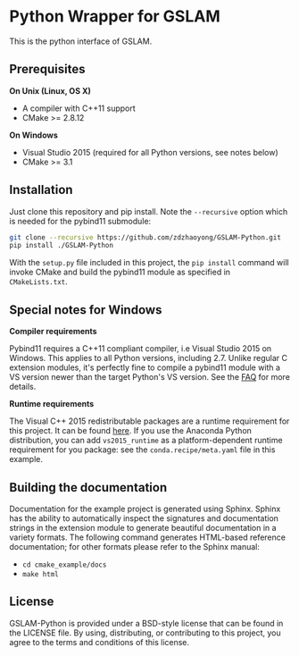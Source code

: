 # Python Wrapper for GSLAM

This is the python interface of GSLAM.


## Prerequisites

**On Unix (Linux, OS X)**

* A compiler with C++11 support
* CMake >= 2.8.12

**On Windows**

* Visual Studio 2015 (required for all Python versions, see notes below)
* CMake >= 3.1


## Installation

Just clone this repository and pip install. Note the `--recursive` option which is
needed for the pybind11 submodule:

```bash
git clone --recursive https://github.com/zdzhaoyong/GSLAM-Python.git
pip install ./GSLAM-Python
```

With the `setup.py` file included in this project, the `pip install` command will
invoke CMake and build the pybind11 module as specified in `CMakeLists.txt`.


## Special notes for Windows

**Compiler requirements**

Pybind11 requires a C++11 compliant compiler, i.e Visual Studio 2015 on Windows.
This applies to all Python versions, including 2.7. Unlike regular C extension
modules, it's perfectly fine to compile a pybind11 module with a VS version newer
than the target Python's VS version. See the [FAQ] for more details.

**Runtime requirements**

The Visual C++ 2015 redistributable packages are a runtime requirement for this
project. It can be found [here][vs2015_runtime]. If you use the Anaconda Python
distribution, you can add `vs2015_runtime` as a platform-dependent runtime
requirement for you package: see the `conda.recipe/meta.yaml` file in this example.


## Building the documentation

Documentation for the example project is generated using Sphinx. Sphinx has the
ability to automatically inspect the signatures and documentation strings in
the extension module to generate beautiful documentation in a variety formats.
The following command generates HTML-based reference documentation; for other
formats please refer to the Sphinx manual:

 - `cd cmake_example/docs`
 - `make html`


## License

GSLAM-Python is provided under a BSD-style license that can be found in the LICENSE
file. By using, distributing, or contributing to this project, you agree to the
terms and conditions of this license.




[FAQ]: http://pybind11.rtfd.io/en/latest/faq.html#working-with-ancient-visual-studio-2009-builds-on-windows
[vs2015_runtime]: https://www.microsoft.com/en-us/download/details.aspx?id=48145


